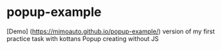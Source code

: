 # popup-example
[Demo] (https://mimoauto.github.io/popup-example/) version of my first practice task with kottans
Popup creating without JS
